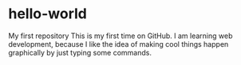 # hello-world
My first repository
This is my first time on GitHub. I am learning web development, because I like the idea of making cool things happen graphically by just typing some commands.
